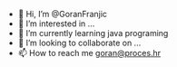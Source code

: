 - 👋 Hi, I’m @GoranFranjic
- 👀 I’m interested in ...
- 🌱 I’m currently learning java programing
- 💞️ I’m looking to collaborate on ...
- 📫 How to reach me goran@proces.hr

<!---
GoranFranjic/GoranFranjic is a ✨ special ✨ repository because its `README.md` (this file) appears on your GitHub profile.
You can click the Preview link to take a look at your changes.
--->
